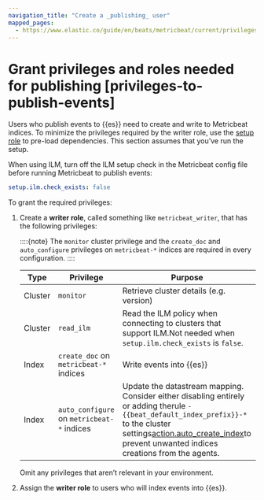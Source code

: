 ```yaml
---
navigation_title: "Create a _publishing_ user"
mapped_pages:
  - https://www.elastic.co/guide/en/beats/metricbeat/current/privileges-to-publish-events.html
---
```


# Grant privileges and roles needed for publishing [privileges-to-publish-events]


Users who publish events to {{es}} need to create and write to Metricbeat indices. To minimize the privileges required by the writer role, use the [setup role](/reference/metricbeat/privileges-to-setup-beats.md) to pre-load dependencies. This section assumes that you’ve run the setup.

When using ILM, turn off the ILM setup check in the Metricbeat config file before running Metricbeat to publish events:

```yaml
setup.ilm.check_exists: false
```

To grant the required privileges:

1. Create a **writer role**, called something like `metricbeat_writer`, that has the following privileges:

    ::::{note}
    The `monitor` cluster privilege and the `create_doc` and `auto_configure` privileges on `metricbeat-*` indices are required in every configuration.
    ::::


    | Type | Privilege | Purpose |
    | --- | --- | --- |
    | Cluster | `monitor` | Retrieve cluster details (e.g. version) |
    | Cluster | `read_ilm` | Read the ILM policy when connecting to clusters that support ILM.Not needed when `setup.ilm.check_exists` is `false`. |
    | Index | `create_doc` on `metricbeat-*` indices | Write events into {{es}} |
    | Index | `auto_configure` on `metricbeat-*` indices | Update the datastream mapping. Consider either disabling entirely or adding therule `-{{beat_default_index_prefix}}-*` to the cluster settings[action.auto_create_index](https://www.elastic.co/docs/api/doc/elasticsearch/operation/operation-create)to prevent unwanted indices creations from the agents. |

    Omit any privileges that aren’t relevant in your environment.

2. Assign the **writer role** to users who will index events into {{es}}.

